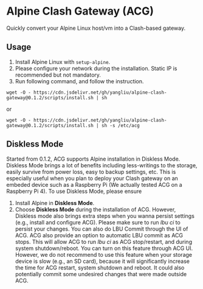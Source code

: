# Alpine Clash Gateway (ACG)

Quickly convert your Alpine Linux host/vm into a Clash-based gateway.

## Usage
1. Install Alpine Linux with `setup-alpine`.
2. Please configure your network during the installation. Static IP is recommended but not mandatory.
3. Run following command, and follow the instruction.
```
wget -O - https://cdn.jsdelivr.net/gh/yangliu/alpine-clash-gateway@0.1.2/scripts/install.sh | sh
```
or
```
wget -O - https://cdn.jsdelivr.net/gh/yangliu/alpine-clash-gateway@0.1.2/scripts/install.sh | sh -s /etc/acg
```

## Diskless Mode
Started from 0.1.2, ACG supports Alpine installation in Diskless Mode. Diskless Mode brings a lot of benefits including less-writings to the storage, easily survive from power loss, easy to backup settings, etc. This is especially useful when you plan to deploy your Clash gateway on an embeded device such as a Raspberry Pi (We actually tested ACG on a Raspberry Pi 4). To use Diskless Mode, please ensure
1. Install Alpine in __Diskless Mode__.
2. Choose __Diskless Mode__ during the installation of ACG.
However, Diskless mode also brings extra steps when you wanna persist settings (e.g., install and configure ACG). Please make sure to run _lbu ci_ to persist your changes. You can also do LBU Commit through the UI of ACG. ACG also provide an option to automatic LBU commit as ACG stops. This will allow ACG to run _lbu ci_ as ACG stop/restart, and during system shutdown/reboot. You can turn on this feature through ACG UI. However, we do not recommend to use this feature when your storage device is slow (e.g., an SD card), because it will significantly increase the time for ACG restart, system shutdown and reboot. It could also potentially commit some undesired changes that were made outside ACG.